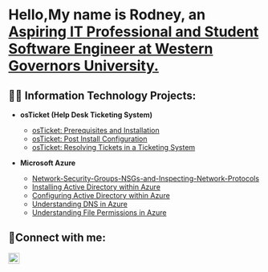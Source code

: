 <h1>Hello,My name is Rodney, an <a href="https://linkedin.com/in/rodneyachery">Aspiring IT Professional and Student Software Engineer at Western Governors University. </a></h1>

<h2>👨‍💻 Information Technology Projects:</h2>

- <b>osTicket (Help Desk Ticketing System)</b>
  - [osTicket: Prerequisites and Installation](https://github.com/RodneyChery/osticket-prereqs)
  - [osTicket: Post Install Configuration](https://github.com/RodneyChery/OsTicket---post-install-Configuration/blob/main/README.md)
  - [osTicket: Resolving Tickets in a Ticketing System](https://github.com/RodneyChery/Resolving-Tickets-in-a-Ticketing-System-)
    
    
- <b>Microsoft Azure</b>

  - [Network-Security-Groups-NSGs-and-Inspecting-Network-Protocols](https://github.com/RodneyChery/Network-Security-Groups-NSGs-and-Inspecting-Network-Protocols)
  - [Installing Active Directory within Azure](https://github.com/RodneyChery/Installing-Active-Directory-within-Azure/blob/main/README.md)
  - [Configuring Active Directory within Azure](https://github.com/RodneyChery/configure-ad)
  - [Understanding DNS in Azure]()
  - [Understanding File Permissions in Azure]()


    

<h2>🤳Connect with me:</h2>


[<img align="left" alt="Rodney | LinkedIn" width="22px" src="https://cdn.jsdelivr.net/npm/simple-icons@v3/icons/linkedin.svg" />][linkedin]




[linkedin]: https://linkedin.com/in/rodneyachery
